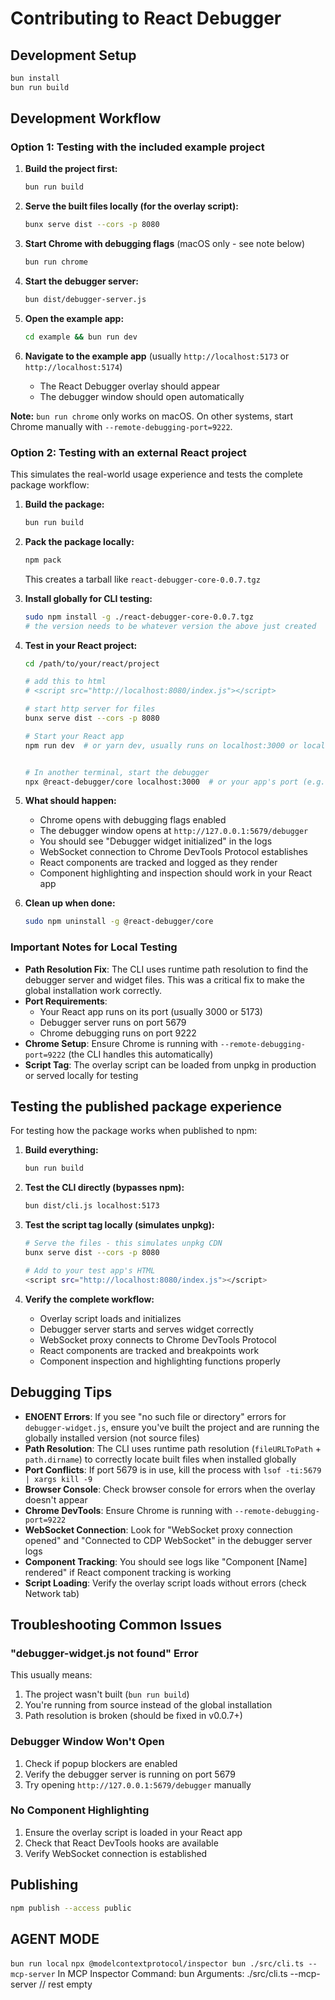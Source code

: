 # Contributing to React Debugger

## Development Setup

```bash
bun install
bun run build
```

## Development Workflow

### Option 1: Testing with the included example project

1. **Build the project first:**

   ```bash
   bun run build
   ```

2. **Serve the built files locally (for the overlay script):**

   ```bash
   bunx serve dist --cors -p 8080
   ```

3. **Start Chrome with debugging flags** (macOS only - see note below)

   ```bash
   bun run chrome
   ```

4. **Start the debugger server:**

   ```bash
   bun dist/debugger-server.js
   ```

5. **Open the example app:**

   ```bash
   cd example && bun run dev
   ```

6. **Navigate to the example app** (usually `http://localhost:5173` or `http://localhost:5174`)
   - The React Debugger overlay should appear
   - The debugger window should open automatically

**Note:** `bun run chrome` only works on macOS. On other systems, start Chrome manually with `--remote-debugging-port=9222`.

### Option 2: Testing with an external React project

This simulates the real-world usage experience and tests the complete package workflow:

1. **Build the package:**

   ```bash
   bun run build
   ```

2. **Pack the package locally:**

   ```bash
   npm pack
   ```

   This creates a tarball like `react-debugger-core-0.0.7.tgz`

3. **Install globally for CLI testing:**

   ```bash
   sudo npm install -g ./react-debugger-core-0.0.7.tgz
   # the version needs to be whatever version the above just created
   ```

4. **Test in your React project:**

   ```bash
   cd /path/to/your/react/project

   # add this to html
   # <script src="http://localhost:8080/index.js"></script>

   # start http server for files
   bunx serve dist --cors -p 8080

   # Start your React app
   npm run dev  # or yarn dev, usually runs on localhost:3000 or localhost:5173


   # In another terminal, start the debugger
   npx @react-debugger/core localhost:3000  # or your app's port (e.g., localhost:5173)
   ```

5. **What should happen:**

   - Chrome opens with debugging flags enabled
   - The debugger window opens at `http://127.0.0.1:5679/debugger`
   - You should see "Debugger widget initialized" in the logs
   - WebSocket connection to Chrome DevTools Protocol establishes
   - React components are tracked and logged as they render
   - Component highlighting and inspection should work in your React app

6. **Clean up when done:**

   ```bash
   sudo npm uninstall -g @react-debugger/core
   ```

### Important Notes for Local Testing

- **Path Resolution Fix**: The CLI uses runtime path resolution to find the debugger server and widget files. This was a critical fix to make the global installation work correctly.
- **Port Requirements**:
  - Your React app runs on its port (usually 3000 or 5173)
  - Debugger server runs on port 5679
  - Chrome debugging runs on port 9222
- **Chrome Setup**: Ensure Chrome is running with `--remote-debugging-port=9222` (the CLI handles this automatically)
- **Script Tag**: The overlay script can be loaded from unpkg in production or served locally for testing

## Testing the published package experience

For testing how the package works when published to npm:

1. **Build everything:**

   ```bash
   bun run build
   ```

2. **Test the CLI directly (bypasses npm):**

   ```bash
   bun dist/cli.js localhost:5173
   ```

3. **Test the script tag locally (simulates unpkg):**

   ```bash
   # Serve the files - this simulates unpkg CDN
   bunx serve dist --cors -p 8080

   # Add to your test app's HTML
   <script src="http://localhost:8080/index.js"></script>
   ```

4. **Verify the complete workflow:**
   - Overlay script loads and initializes
   - Debugger server starts and serves widget correctly
   - WebSocket proxy connects to Chrome DevTools Protocol
   - React components are tracked and breakpoints work
   - Component inspection and highlighting functions properly

## Debugging Tips

- **ENOENT Errors**: If you see "no such file or directory" errors for `debugger-widget.js`, ensure you've built the project and are running the globally installed version (not source files)
- **Path Resolution**: The CLI uses runtime path resolution (`fileURLToPath` + `path.dirname`) to correctly locate built files when installed globally
- **Port Conflicts**: If port 5679 is in use, kill the process with `lsof -ti:5679 | xargs kill -9`
- **Browser Console**: Check browser console for errors when the overlay doesn't appear
- **Chrome DevTools**: Ensure Chrome is running with `--remote-debugging-port=9222`
- **WebSocket Connection**: Look for "WebSocket proxy connection opened" and "Connected to CDP WebSocket" in the debugger server logs
- **Component Tracking**: You should see logs like "Component [Name] rendered" if React component tracking is working
- **Script Loading**: Verify the overlay script loads without errors (check Network tab)

## Troubleshooting Common Issues

### "debugger-widget.js not found" Error

This usually means:

1. The project wasn't built (`bun run build`)
2. You're running from source instead of the global installation
3. Path resolution is broken (should be fixed in v0.0.7+)

### Debugger Window Won't Open

1. Check if popup blockers are enabled
2. Verify the debugger server is running on port 5679
3. Try opening `http://127.0.0.1:5679/debugger` manually

### No Component Highlighting

1. Ensure the overlay script is loaded in your React app
2. Check that React DevTools hooks are available
3. Verify WebSocket connection is established

## Publishing

```bash
npm publish --access public
```

## AGENT MODE

`bun run local`
`npx @modelcontextprotocol/inspector bun ./src/cli.ts --mcp-server`
In MCP Inspector
Command: bun
Arguments: ./src/cli.ts --mcp-server
// rest empty
